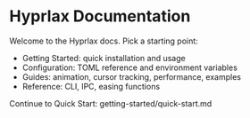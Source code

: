 # Hyprlax Documentation

Welcome to the Hyprlax docs. Pick a starting point:

- Getting Started: quick installation and usage
- Configuration: TOML reference and environment variables
- Guides: animation, cursor tracking, performance, examples
- Reference: CLI, IPC, easing functions

Continue to Quick Start: getting-started/quick-start.md
